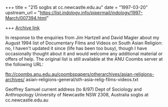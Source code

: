 +++
title = "215 sogbs at cc.newcastle.edu.au"
date = "1997-03-20"
upstream_url = "https://list.indology.info/pipermail/indology/1997-March/007394.html"

+++
[Archive link](https://list.indology.info/pipermail/indology/1997-March/007394.html)

In response to the enquiries from Jim Hartzell and David Magier about my
August 1994 list of Documentary Films and Videos on South Asian Religion:
no, I haven't updated it since (life has been too busy), though I have
occasionally thought about it and would welcome any additional material or
offers of help.  The original list is still available at the ANU Coombs
server at the following URL:

ftp://coombs.anu.edu.au/coombspapers/otherarchives/asian-religions-archives/
asian-religions-general/sth-asia-relig-films-videos.txt

Geoffrey Samuel
current address (to 8/97)
Dept of Sociology and Anthropology
University of Newcastle
NSW 2308, Australia
sogbs at cc.newcastle.edu.au






